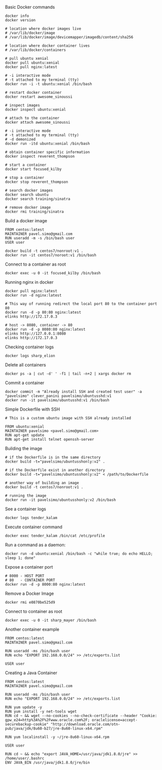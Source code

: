 
Basic Docker commands

    docker info
    docker version
    
    # location where docker images live
    # /var/lib/docker/image
    # /var/lib/docker/image/devicemapper/imagedb/content/sha256

    # location where docker container lives
    # /var/lib/docker/containers

    # pull ubuntu xenial
    docker pull ubuntu:xenial
    docker pull nginx:latest

    # -i interactive mode
    # -t attached to my terminal (tty)
    docker run -i -t ubuntu:xenial /bin/bash

    # restart docker container
    docker restart awesome_sinoussi

    # inspect images
    docker inspect ubuntu:xenial

    # attach to the container
    docker attach awesome_sinoussi

    # -i interactive mode
    # -t attached to my terminal (tty)
    # -d demonized
    docker run -itd ubuntu:xenial /bin/bash

    # obtain container specific information
    docker inspect reverent_thompson

    # start a container
    docker start focused_kilby

    # stop a container
    docker stop reverent_thompson

    # search docker images
    docker search ubuntu
    docker search training/sinatra

    # remove docker image
    docker rmi training/sinatra
    
Build a docker image

    FROM centos:latest
    MAINTAINER pavel.simo@gmail.com
    RUN useradd -m -s /bin/bash user
    USER user

    docker build -t centos7/nonroot:v1 .
    docker run -it centos7/noroot:v1 /bin/bash

Connect to a container as root

    docker exec -u 0 -it focused_kilby /bin/bash

Running nginx in docker

    docker pull nginx:latest
    docker run -d nginx:latest

    # This way of running redirect the local port 80 to the container port 80
    docker run -d -p 80:80 nginx:latest
    elinks http://172.17.0.3
    
    # host -> 8080, container -> 80
    docker run -d -p 8080:80 nginx:latest
    elinks http://127.0.0.1:8080
    elinks http://172.17.0.3

Checking container logs

    docker logs sharp_elion

Delete all containers

    docker ps -a | cut -d' ' -f1 | tail -n+2 | xargs docker rm

Commit a container

    docker commit -m "Already install SSH and created test user" -a "pavelsimo" clever_panini pavelsimo/ubuntusshd:v1
    docker run -it pavelsimo/ubuntusshd:v1 /bin/bash

Simple Dockerfile with SSH

    # This is a custom ubuntu image with SSH already installed

    FROM ubuntu:xenial
    MAINTAINER pavelsimo <pavel.simo@gmail.com>
    RUN apt-get update
    RUN apt-get install telnet openssh-server

Building the image

    # if the Dockerfile is in the same directory
    docker build -t="pavelsimo/ubuntusshonly:v2" .

    # if the Dockerfile exist in another directory
    docker build -t="pavelsimo/ubuntusshonly:v2" < /path/to/Dockerfile
 
    # another way of building an image
    docker build -t centos7/nonroot:v1 .

    # running the image
    docker run -it pavelsimo/ubuntusshonly:v2 /bin/bash

See a container logs

    docker logs tender_kalam

Execute container command

    docker exec tender_kalam /bin/cat /etc/profile

Run a command as a daemon:

    docker run -d ubuntu:xenial /bin/bash -c "while true; do echo HELLO; sleep 1; done"

Expose a container port

    # 8000 - HOST PORT
    # 80   - CONTAINER PORT
    docker run -d -p 8000:80 nginx:latest

Remove a Docker Image

    docker rmi e0870be525d9

Connect to container as root

    docker exec -u 0 -it sharp_mayer /bin/bash

Another container example

    FROM centos:latest
    MAINTAINER pavel.simo@gmail.com

    RUN useradd -ms /bin/bash user
    RUN echo "EXPORT 192.168.0.0/24" >> /etc/exports.list

    USER user

Creating a Java Container

    FROM centos:latest
    MAINTAINER pavel.simo@gmail.com

    RUN useradd -ms /bin/bash user
    RUN echo "EXPORT 192.168.0.0/24" >> /etc/exports.list

    RUN yum update -y
    RUN yum install -y net-tools wget
    RUN cd ~ && wget --no-cookies --no-check-certificate --header "Cookie: gpw_e24=http%3A%2F%2Fwww.oracle.com%2F; oraclelicense=accept-securebackup-cookie" "http://download.oracle.com/otn-pub/java/jdk/8u60-b27/jre-8u60-linux-x64.rpm"

    RUN yum localinstall -y ~/jre-8u60-linux-x64.rpm

    USER user

    RUN cd ~ && echo "export JAVA_HOME=/usr/java/jdk1.8.0/jre" >> /home/user/.bashrc
    ENV JAVA_BIN /usr/java/jdk1.8.0/jre/bin


